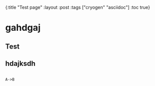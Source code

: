 {:title "Test page"
 :layout :post
 :tags  ["cryogen" "asciidoc"]
:toc true}

# gahdgaj

## Test

## hdajksdh

```plantuml

A->B

```
